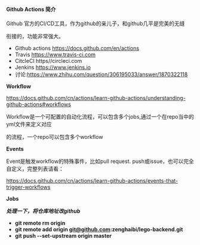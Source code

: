 #### Github Actions 简介

Github 官方的CI/CD工具，作为github的亲儿子，和github几平是完美的无缝

衔接的，功能非常强大。

* Github actions https://docs.github.com/en/actions
* Travis https://www.travis-ci.com
* CitcleCI https//circleci.com
* Jenkins https://www.jenkins.io
* 讨论:https://www.zhihu.com/question/306195033/answer/1870322118

**Workflow**

https://docs.github.com/cn/actions/learn-github-actions/understanding-github-actions#workflows

Workflow是一个可配置的自动化流程，可以包含多个jobs,通过一个在repo当中的yml文件来定义对应

的流程，一个repo可以包含多个workflow

**Events**

Event是触发workflow的特殊事件，比如pull request. push或issue，也可以完全自定义，完整列表请看：

https://docs.github.com/cn/actions/learn-github-actions/events-that-trigger-workflows

**Jobs**

***处理一下，将仓库地址改github***

* **git remote rm origin**
* **git remote add origin git@github.com:zenghaibi/lego-backend.git**
* **git push --set-upstream origin master**
